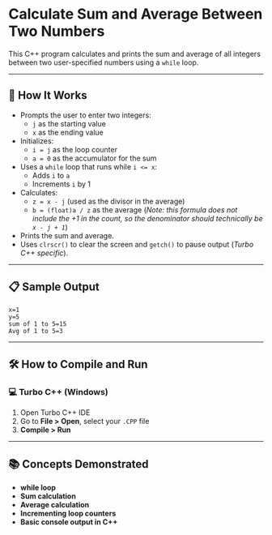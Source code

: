 # Calculate Sum and Average Between Two Numbers

This C++ program calculates and prints the sum and average of all integers between two user-specified numbers using a `while` loop.

---

## 🚀 How It Works

- Prompts the user to enter two integers:
  - `j` as the starting value
  - `x` as the ending value
- Initializes:
  - `i = j` as the loop counter
  - `a = 0` as the accumulator for the sum
- Uses a `while` loop that runs while `i <= x`:
  - Adds `i` to `a`
  - Increments `i` by 1
- Calculates:
  - `z = x - j` (used as the divisor in the average)
  - `b = (float)a / z` as the average (*Note: this formula does not include the +1 in the count, so the denominator should technically be `x - j + 1`*)
- Prints the sum and average.
- Uses `clrscr()` to clear the screen and `getch()` to pause output (*Turbo C++ specific*).

---

## 📋 Sample Output

```
x=1
y=5
sum of 1 to 5=15
Avg of 1 to 5=3
```

---

## 🛠️ How to Compile and Run

### 💻 Turbo C++ (Windows)

1. Open Turbo C++ IDE  
2. Go to **File > Open**, select your `.CPP` file  
3. **Compile > Run**

---

## 📚 Concepts Demonstrated
- **while loop**
- **Sum calculation**
- **Average calculation**
- **Incrementing loop counters**
- **Basic console output in C++**
